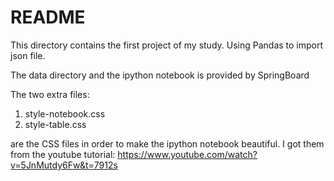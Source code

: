 # README 

This directory contains the first project of my study.
Using Pandas to import json file.

The data directory and the ipython notebook is provided by SpringBoard

The two extra files:

1. style-notebook.css
2. style-table.css

are the CSS files in order to make the ipython notebook beautiful.
I got them from the youtube tutorial: https://www.youtube.com/watch?v=5JnMutdy6Fw&t=7912s
